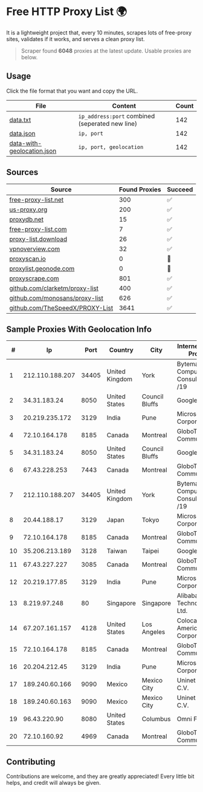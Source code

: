 
# Free HTTP Proxy List 🌍

It is a lightweight project that, every 10 minutes, scrapes lots of free-proxy sites, validates if it works, and serves a clean proxy list.


> Scraper found **6048** proxies at the latest update. Usable proxies are below.

## Usage

Click the file format that you want and copy the URL.


|File|Content|Count|
|----|-------|-----|
|[data.txt](https://raw.githubusercontent.com/themiralay/Proxy-List-World/master/data.txt)|`ip_address:port` combined (seperated new line)|142|
|[data.json](https://raw.githubusercontent.com/themiralay/Proxy-List-World/master/data.json)|`ip, port`|142|
|[data-with-geolocation.json](https://raw.githubusercontent.com/themiralay/Proxy-List-World/master/data-with-geolocation.json)|`ip, port, geolocation`|142|

## Sources

|Source|Found Proxies|Succeed|
|------|-------------|-------|
|[free-proxy-list.net](https://free-proxy-list.net)|300|✅|
|[us-proxy.org](https://www.us-proxy.org)|200|✅|
|[proxydb.net](http://proxydb.net)|15|✅|
|[free-proxy-list.com](https://free-proxy-list.com/?page=&port=&type%5B%5D=http&type%5B%5D=https&up_time=0&search=Search)|7|✅|
|[proxy-list.download](https://www.proxy-list.download/HTTP)|26|✅|
|[vpnoverview.com](https://vpnoverview.com/privacy/anonymous-browsing/free-proxy-servers)|32|✅|
|[proxyscan.io](https://www.proxyscan.io)|0|🚫|
|[proxylist.geonode.com](https://proxylist.geonode.com/api/proxy-list?limit=300&page=1&sort_by=lastChecked&sort_type=desc&protocols=http,https)|0|🚫|
|[proxyscrape.com](https://api.proxyscrape.com/v2/?request=displayproxies&protocol=http&timeout=10000&country=all&ssl=all&anonymity=all)|801|✅|
|[github.com/clarketm/proxy-list](https://raw.githubusercontent.com/clarketm/proxy-list/master/proxy-list-raw.txt)|400|✅|
|[github.com/monosans/proxy-list](https://raw.githubusercontent.com/monosans/proxy-list/main/proxies/http.txt)|626|✅|
|[github.com/TheSpeedX/PROXY-List](https://raw.githubusercontent.com/TheSpeedX/PROXY-List/master/http.txt)|3641|✅|


## Sample Proxies With Geolocation Info

|#|Ip|Port|Country|City|Internet Service Provider|
|-|--|----|-------|----|-------------------------|
|1|212.110.188.207|34405|United Kingdom|York|Bytemark Computer Consulting Ltd /19|
|2|34.31.183.24|8050|United States|Council Bluffs|Google LLC|
|3|20.219.235.172|3129|India|Pune|Microsoft Corporation|
|4|72.10.164.178|8185|Canada|Montreal|GloboTech Communications|
|5|34.31.183.24|8050|United States|Council Bluffs|Google LLC|
|6|67.43.228.253|7443|Canada|Montreal|GloboTech Communications|
|7|212.110.188.207|34405|United Kingdom|York|Bytemark Computer Consulting Ltd /19|
|8|20.44.188.17|3129|Japan|Tokyo|Microsoft Corporation|
|9|72.10.164.178|8185|Canada|Montreal|GloboTech Communications|
|10|35.206.213.189|3128|Taiwan|Taipei|Google LLC|
|11|67.43.227.227|3085|Canada|Montreal|GloboTech Communications|
|12|20.219.177.85|3129|India|Pune|Microsoft Corporation|
|13|8.219.97.248|80|Singapore|Singapore|Alibaba (US) Technology Co., Ltd.|
|14|67.207.161.157|4128|United States|Los Angeles|Colocation America Corporation|
|15|72.10.164.178|8185|Canada|Montreal|GloboTech Communications|
|16|20.204.212.45|3129|India|Pune|Microsoft Corporation|
|17|189.240.60.166|9090|Mexico|Mexico City|Uninet S.A. de C.V.|
|18|189.240.60.163|9090|Mexico|Mexico City|Uninet S.A. de C.V.|
|19|96.43.220.90|8080|United States|Columbus|Omni Fiber|
|20|72.10.160.92|4969|Canada|Montreal|GloboTech Communications|



## Contributing

Contributions are welcome, and they are greatly appreciated! Every
little bit helps, and credit will always be given.

